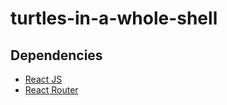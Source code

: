 # turtles-in-a-whole-shell

## Dependencies
* [React JS](https://reactjs.org/)
* [React Router](https://www.npmjs.com/package/react-router)